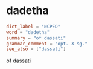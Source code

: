 # dadetha

``` toml
dict_label = "NCPED"
word = "dadetha"
summary = "of dassati"
grammar_comment = "opt. 3 sg."
see_also = ["dassati"]
```

of dassati

